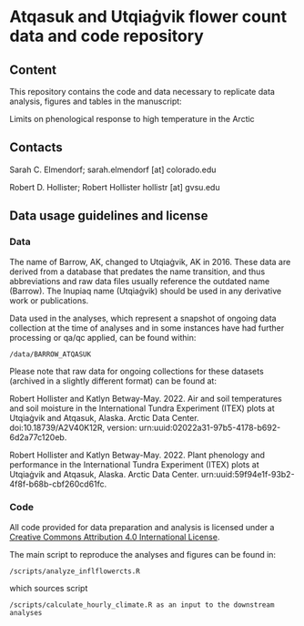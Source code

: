# Atqasuk and Utqiaġvik flower count data and code repository

## Content
This repository contains the code and data necessary to replicate data analysis, figures and tables in the manuscript:

Limits on phenological response to high temperature in the Arctic

## Contacts
Sarah C. Elmendorf; sarah.elmendorf [at] colorado.edu


Robert D. Hollister; Robert Hollister hollistr [at] gvsu.edu

## Data usage guidelines and license 
### Data
The name of Barrow, AK, changed to Utqiaġvik, AK in 2016. These data are derived from a database that predates the name transition, and thus abbreviations and raw data files usually reference the outdated name (Barrow). The Inupiaq name (Utqiaġvik) should be used in any derivative work or publications.

Data used in the analyses, which represent a snapshot of ongoing data collection at the time of analyses and in some instances have had further processing or qa/qc applied, can be found within:

```
/data/BARROW_ATQASUK
```

Please note that raw data for ongoing collections for these datasets (archived in a slightly different format) can be found at:

Robert Hollister and Katlyn Betway-May. 2022. Air and soil temperatures and soil moisture in the International Tundra Experiment (ITEX) plots at Utqiaġvik and Atqasuk, Alaska. Arctic Data Center. doi:10.18739/A2V40K12R, version: urn:uuid:02022a31-97b5-4178-b692-6d2a77c120eb.

Robert Hollister and Katlyn Betway-May. 2022. Plant phenology and performance in the International Tundra Experiment (ITEX) plots at Utqiaġvik and Atqasuk, Alaska. Arctic Data Center. urn:uuid:59f94e1f-93b2-4f8f-b68b-cbf260cd61fc.

### Code
All code provided for data preparation and analysis is licensed under a [Creative Commons Attribution 4.0 International License](http://creativecommons.org/licenses/by/4.0/).

The main script to reproduce the analyses and figures can be found in:
```
/scripts/analyze_inflflowercts.R
```
which sources script 
```
/scripts/calculate_hourly_climate.R as an input to the downstream analyses
```
